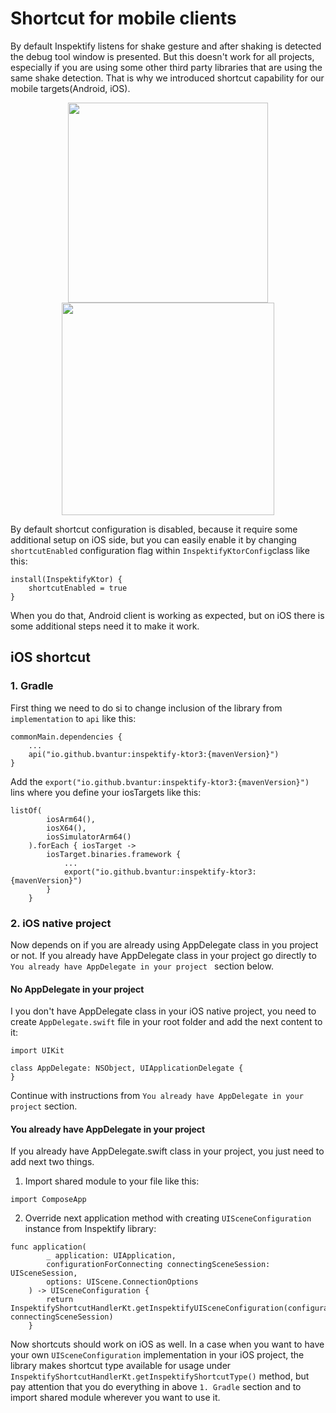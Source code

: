 # Shortcut for mobile clients

By default Inspektify listens for shake gesture and after shaking is detected the debug tool window
is presented. But this doesn't work for all projects, especially if you are using some other third
party libraries that are using the same shake detection. That is why we introduced shortcut
capability for our mobile targets(Android, iOS).

<p align="center">
  <img src="../inspektify/screenshots/shortcut_android.gif" width=320>
  <img src="../inspektify/screenshots/shortcut_ios.gif" width=340>
</p>

By default shortcut configuration is disabled, because it require some additional setup on iOS side,
but you can easily enable it by changing `shortcutEnabled` configuration flag
within `InspektifyKtorConfig`class like this:

```
install(InspektifyKtor) {
    shortcutEnabled = true
}
```

When you do that, Android client is working as expected, but on iOS there is some additional steps
need it to make it work.

## iOS shortcut

### 1. Gradle

First thing we need to do si to change inclusion of the library from `implementation` to `api` like
this:

```
commonMain.dependencies {
    ...
    api("io.github.bvantur:inspektify-ktor3:{mavenVersion}")
}
```

Add the `export("io.github.bvantur:inspektify-ktor3:{mavenVersion}")` lins where you define your
iosTargets like this:

```
listOf(
        iosArm64(),
        iosX64(),
        iosSimulatorArm64()
    ).forEach { iosTarget ->
        iosTarget.binaries.framework {
            ...
            export("io.github.bvantur:inspektify-ktor3:{mavenVersion}")
        }
    }
```

### 2. iOS native project

Now depends on if you are already using AppDelegate class in you project or not. If you already have
AppDelegate class in your project go directly to `You already have AppDelegate in your project `
section below.

#### No AppDelegate in your project

I you don't have AppDelegate class in your iOS native project, you need to
create `AppDelegate.swift` file in your root folder and add the next content to it:

```
import UIKit

class AppDelegate: NSObject, UIApplicationDelegate {
}
```

Continue with instructions from `You already have AppDelegate in your project` section.

#### You already have AppDelegate in your project

If you already have AppDelegate.swift class in your project, you just need to add next two things.

1. Import shared module to your file like this:

`import ComposeApp`

2. Override next application method with creating `UISceneConfiguration` instance from Inspektify
   library:

```
func application(
        _ application: UIApplication,
        configurationForConnecting connectingSceneSession: UISceneSession,
        options: UIScene.ConnectionOptions
    ) -> UISceneConfiguration {
        return InspektifyShortcutHandlerKt.getInspektifyUISceneConfiguration(configurationForConnectingSceneSession: connectingSceneSession)
    }
```

Now shortcuts should work on iOS as well. In a case when you want to have your own
`UISceneConfiguration` implementation in your iOS project, the library makes shortcut type available
for usage under `InspektifyShortcutHandlerKt.getInspektifyShortcutType()` method, but pay attention
that you do everything in above `1. Gradle` section and to import shared module wherever you want to
use it.


